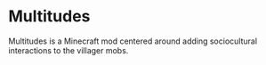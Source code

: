 Multitudes
==========

Multitudes is a Minecraft mod centered around adding sociocultural interactions to the villager mobs.
